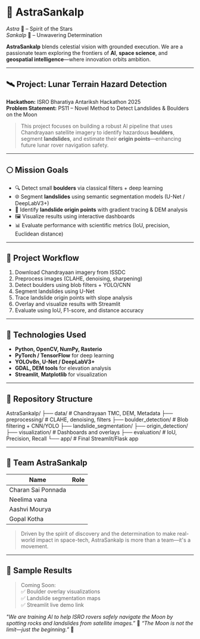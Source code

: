 # 🚀 AstraSankalp

_Astra_ 🌌 – Spirit of the Stars  
_Sankalp_ 🔭 – Unwavering Determination  

**AstraSankalp** blends celestial vision with grounded execution. We are a passionate team exploring the frontiers of **AI**, **space science**, and **geospatial intelligence**—where innovation orbits ambition.

---

## 🛰️ Project: Lunar Terrain Hazard Detection  
**Hackathon:** ISRO Bharatiya Antariksh Hackathon 2025  
**Problem Statement:** PS11 – Novel Method to Detect Landslides & Boulders on the Moon

> This project focuses on building a robust AI pipeline that uses Chandrayaan satellite imagery to identify hazardous **boulders**, segment **landslides**, and estimate their **origin points**—enhancing future lunar rover navigation safety.

---

## 🌕 Mission Goals

- 🔍 Detect small **boulders** via classical filters + deep learning
- 🌐 Segment **landslides** using semantic segmentation models (U-Net / DeepLabV3+)
- 📍 Identify **landslide origin points** with gradient tracing & DEM analysis
- 🖼️ Visualize results using interactive dashboards
- 📊 Evaluate performance with scientific metrics (IoU, precision, Euclidean distance)

---

## 🧭 Project Workflow

1. Download Chandrayaan imagery from ISSDC
2. Preprocess images (CLAHE, denoising, sharpening)
3. Detect boulders using blob filters + YOLO/CNN
4. Segment landslides using U-Net
5. Trace landslide origin points with slope analysis
6. Overlay and visualize results with Streamlit
7. Evaluate using IoU, F1-score, and distance accuracy


---

## 🧪 Technologies Used

- **Python, OpenCV, NumPy, Rasterio**
- **PyTorch / TensorFlow** for deep learning
- **YOLOv8n, U-Net / DeepLabV3+**
- **GDAL, DEM tools** for elevation analysis
- **Streamlit**, **Matplotlib** for visualization

---

## 📂 Repository Structure

AstraSankalp/
├── data/ # Chandrayaan TMC, DEM, Metadata
├── preprocessing/ # CLAHE, denoising, filters
├── boulder_detection/ # Blob filtering + CNN/YOLO
├── landslide_segmentation/
├── origin_detection/
├── visualization/ # Dashboards and overlays
├── evaluation/ # IoU, Precision, Recall
└── app/ # Final Streamlit/Flask app



---

## 👥 Team AstraSankalp

| Name                 | Role                          |
|----------------------|-------------------------------|
| Charan Sai Ponnada   |                               |
| Neelima vana         |                               |
| Aashvi Mourya        |                               |
| Gopal Kotha          |                               |
> Driven by the spirit of discovery and the determination to make real-world impact in space-tech, AstraSankalp is more than a team—it's a movement.

---

## 📸 Sample Results

> Coming Soon:  
> ✅ Boulder overlay visualizations  
> ✅ Landslide segmentation maps  
> ✅ Streamlit live demo link  


_"We are training AI to help ISRO rovers safely navigate the Moon by spotting rocks and landslides from satellite images.”_ 🌙
_“The Moon is not the limit—just the beginning.”_ 🌙

